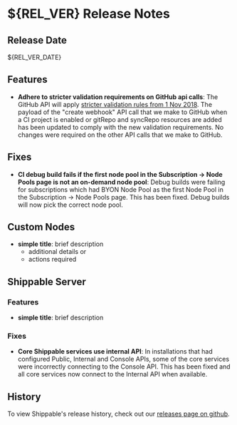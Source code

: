 # ${REL_VER} Release Notes

## Release Date

${REL_VER_DATE}

## Features

- **Adhere to stricter validation requirements on GitHub api calls**: The GitHub API will apply [stricter validation rules from 1 Nov 2018](https://developer.github.com/changes/2018-09-25-stricter-validation-coming-soon-in-the-rest-api/). The payload of the "create webhook" API call that we make to GitHub when a CI project is enabled or gitRepo and syncRepo resources are added has been updated to comply with the new validation requirements. No changes were required on the other API calls that we make to GitHub.

## Fixes

- **CI debug build fails if the first node pool in the Subscription -> Node Pools page is not an on-demand node pool**: Debug builds were failing for subscriptions which had BYON Node Pool as the first Node Pool in the Subscription -> Node Pools page. This has been fixed. Debug builds will now pick the correct node pool.

## Custom Nodes

- **simple title**: brief description
  - additional details or
  - actions required

## Shippable Server

### Features

- **simple title**: brief description

### Fixes

- **Core Shippable services use internal API**: In installations that had configured Public, Internal and Console APIs, some of the core services were incorrectly connecting to the Console API. This has been fixed and all core services now connect to the Internal API when available.

## History

To view Shippable's release history, check out our [releases page on github](https://github.com/Shippable/admiral/releases).
